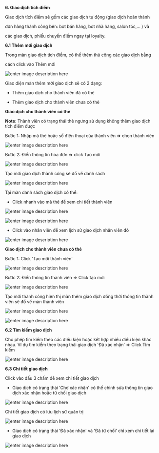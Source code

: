 
**6. Giao dịch tích điểm**

Giao dịch tích điểm sẽ gồm các giao dịch tự động (giao dịch hoàn thành  

đơn hàng thành công bên: bot bán hàng, bot nhà hàng, salon tóc,... ) và 

các giao dịch, phiếu chuyển điểm ngay tại loyalty.

**6.1 Thêm mới giao dịch**

Trong màn giao dịch tích điểm, có thể thêm thủ công các giao dịch bằng 

cách click vào Thêm mới

![enter image description here](https://static8.muarecdn.com/original/muare/images/2020/05/19/5603128_screenshot-13.png)

Giao diện màn thêm mới giao dịch sẽ có 2 dạng:

 - Thêm giao dịch cho thành viên đã có thẻ
 
 - Thêm giao dịch cho thành viên chưa có thẻ
 
**Giao dịch cho thành viên có thẻ**

**Note**: Thành viên có trạng thái thẻ ngưng sử dụng không thêm giao dịch tích điểm được

Bước 1: Nhập mã thẻ hoặc số điện thoại của thành viên => chọn thành viên

![enter image description here](https://static8.muarecdn.com/original/muare/images/2020/05/19/5603211_screenshot-15.png)

Bước 2: Điền thông tin hóa đơn => click Tạo mới

![enter image description here](https://static8.muarecdn.com/original/muare/images/2020/05/19/5603231_screenshot-16.png)
 
 Tạo mới giao dịch thành công sẽ đổ về danh sách 
 
![enter image description here](https://static8.muarecdn.com/original/muare/images/2020/05/19/5603238_screenshot-17.png)

Tại màn danh sách giao dịch có thể:

- Click nhanh vào mã thẻ để xem chi tiết thành viên

![enter image description here](https://static8.muarecdn.com/original/muare/images/2020/05/25/5609783_screenshot-67.png)

![enter image description here](https://static8.muarecdn.com/original/muare/images/2020/05/25/5609784_screenshot-68.png)

- Click vào nhân viên để xem lịch sử giao dịch nhân viên đó

![enter image description here](https://static8.muarecdn.com/original/muare/images/2020/05/25/5609785_screenshot-69.png)

**Giao dịch cho thành viên chưa có thẻ** 

Bước 1: Click 'Tạo mới thành viên'

![enter image description here](https://static8.muarecdn.com/original/muare/images/2020/05/19/5603282_screenshot-18.png)

Bước 2: Điền thông tin thành viên => Click tạo mới

![enter image description here](https://static8.muarecdn.com/original/muare/images/2020/05/19/5603290_screenshot-19.png)

Tạo mới thành công hiện thị màn thêm giao dịch đồng thời thông tin thành viên sẽ đổ về màn thành viên

![enter image description here](https://static8.muarecdn.com/original/muare/images/2020/05/19/5603298_screenshot-20.png)

![enter image description here](https://static8.muarecdn.com/original/muare/images/2020/05/19/5603334_screenshot-22.png)

**6.2 Tìm kiếm giao dịch**

Cho phép tìm kiếm theo các điều kiện hoặc kết hợp nhiều điều kiện khác nhau. Ví dụ tìm kiếm theo trạng thái giao dịch 'Đã xác nhận' => Click Tìm kiếm

![enter image description here](https://static8.muarecdn.com/original/muare/images/2020/05/19/5603356_screenshot-23.png)

**6.3 Chi tiết giao dịch**

Click vào dấu 3 chấm để xem chi tiết giao dịch

 - Giao dịch có trạng thái 'Chờ xác nhận' có thể chỉnh sửa thông tin giao dịch xác nhận hoặc từ chối giao dịch
 
 ![enter image description here](https://static8.muarecdn.com/original/muare/images/2020/05/19/5603370_screenshot-24.png)

Chi tiết giao dịch có lưu lịch sử quản trị


![enter image description here](https://static8.muarecdn.com/original/muare/images/2020/05/19/5603398_screenshot-25.png)

- Giao dịch có trạng thái 'Đã xác nhận' và 'Đã từ chối' chỉ xem chi tiết lại giao dịch


![enter image description here](https://static8.muarecdn.com/original/muare/images/2020/05/19/5603401_screenshot-26.png)
